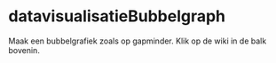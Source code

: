 # datavisualisatieBubbelgraph
Maak een bubbelgrafiek zoals op gapminder. Klik op de wiki in de balk bovenin.
